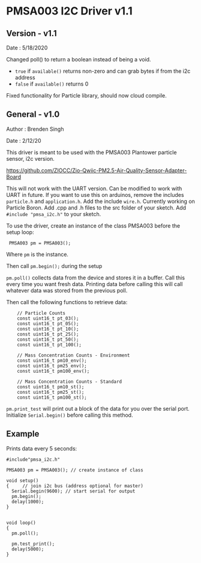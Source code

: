 # PMSA003 I2C Driver v1.1 

## Version - v1.1 
Date : 5/18/2020

Changed poll() to return a boolean instead of being a void. 

- `true` if `available()` returns non-zero and can grab bytes if from the i2c address
- `false` if `available()` returns 0 


Fixed functionality for Particle library, should now cloud compile. 


## General - v1.0
Author : Brenden Singh

Date : 2/12/20

This driver is meant to be used with the PMSA003 Plantower particle sensor, i2c version. 

https://github.com/ZIOCC/Zio-Qwiic-PM2.5-Air-Quality-Sensor-Adapter-Board

This will not work with the UART version. Can be modified to work with UART in future. If you want to use this on arduinos, remove the includes `particle.h` and `application.h`. Add the include `wire.h`. Currently working on Particle Boron. Add .cpp and .h files to the src folder of your sketch. Add `#include "pmsa_i2c.h"` to your sketch. 


To use the driver, create an instance of the class PMSA003 before the setup loop:

` PMSA003 pm = PMSA003();`

Where `pm` is the instance. 

Then call `pm.begin();` during the setup 

`pm.poll()` collects data from the device and stores it in a buffer. Call this every time you want fresh data. Printing data before calling this will call whatever data was stored from the previous poll.


Then call the following functions to retrieve data:

```
	// Particle Counts
    const uint16_t pt_03();
    const uint16_t pt_05();
    const uint16_t pt_10();
    const uint16_t pt_25();
    const uint16_t pt_50();	
    const uint16_t pt_100();
    
    // Mass Concentration Counts - Environment
    const uint16_t pm10_env();
    const uint16_t pm25_env();
    const uint16_t pm100_env();

    // Mass Concentration Counts - Standard
    const uint16_t pm10_st();
    const uint16_t pm25_st();
    const uint16_t pm100_st();

```

`pm.print_test` will print out a block of the data for you over the serial port. Initialize `Serial.begin()` before calling this method. 

## Example

Prints data every 5 seconds: 

```
#include"pmsa_i2c.h"

PMSA003 pm = PMSA003(); // create instance of class

void setup()
{     // join i2c bus (address optional for master)
  Serial.begin(9600); // start serial for output
  pm.begin();
  delay(1000);
}


void loop()
{
  pm.poll();
  
  pm.test_print();
  delay(5000);
}
```